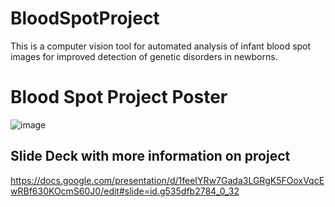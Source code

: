 # BloodSpotProject
This is a computer vision tool for automated analysis of infant blood spot images for improved detection of genetic disorders in newborns.

# Blood Spot Project Poster
![image](https://github.com/noahnisbet/BloodSpotProject/assets/70533514/aaf3d611-ae0d-403c-998e-8c71785de8a6)

## Slide Deck with more information on project
https://docs.google.com/presentation/d/1feeIYRw7Gada3LGRgK5FOoxVqcEwRBf630KOcmS60J0/edit#slide=id.g535dfb2784_0_32





